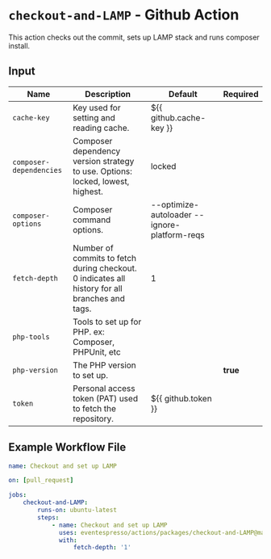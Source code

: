 # `checkout-and-LAMP` - **Github Action**

This action checks out the commit, sets up LAMP stack and runs composer install.

## Input

| Name | Description | Default | Required
| ------------ | ------------ | -  | - |
| `cache-key` | Key used for setting and reading cache. | ${{ github.cache-key }} |
| `composer-dependencies` | Composer dependency version strategy to use. Options: locked, lowest, highest. | locked |
| `composer-options` | Composer command options. | --optimize-autoloader --ignore-platform-reqs |
| `fetch-depth` | Number of commits to fetch during checkout. 0 indicates all history for all branches and tags. | 1 |
| `php-tools`   | Tools to set up for PHP. ex: Composer, PHPUnit, etc | |
| `php-version` | The PHP version to set up. | | **true**
| `token`       | Personal access token (PAT) used to fetch the repository. | ${{ github.token }} |



## Example Workflow File

```yaml
name: Checkout and set up LAMP

on: [pull_request]

jobs:
    checkout-and-LAMP:
        runs-on: ubuntu-latest
        steps:
            - name: Checkout and set up LAMP
              uses: eventespresso/actions/packages/checkout-and-LAMP@main
              with:
                  fetch-depth: '1'
```
